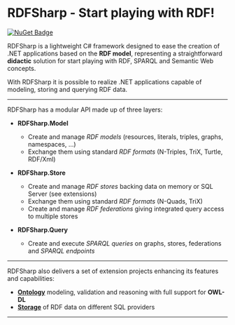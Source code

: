 # RDFSharp - Start playing with RDF!
[![NuGet Badge](https://buildstats.info/nuget/RDFSharp)](https://www.nuget.org/packages/RDFSharp)

RDFSharp is a lightweight C# framework designed to ease the creation of .NET applications based on the <b>RDF model</b>, representing a straightforward <b>didactic</b> solution for start playing with RDF, SPARQL and Semantic Web concepts. 

With RDFSharp it is possible to realize .NET applications capable of modeling, storing and querying RDF data.
<hr>
RDFSharp has a modular API made up of three layers: 

<ul>
    <li><b>RDFSharp.Model</b></li> 
    <ul>
        <li>Create and manage <i>RDF models</i> (resources, literals, triples, graphs, namespaces, ...)</li>
        <li>Exchange them using standard <i>RDF formats</i> (N-Triples, TriX, Turtle, RDF/Xml)</li>
    </ul>
</ul>
<ul>
    <li><b>RDFSharp.Store</b></li> 
    <ul>
        <li>Create and manage <i>RDF stores</i> backing data on memory or SQL Server (see extensions)</li>
        <li>Exchange them using standard <i>RDF formats</i> (N-Quads, TriX)</li>
        <li>Create and manage <i>RDF federations</i> giving integrated query access to multiple stores</li>
    </ul>
</ul>
<ul>
    <li><b>RDFSharp.Query</b></li> 
    <ul>
        <li>Create and execute <i>SPARQL queries</i> on graphs, stores, federations and <i>SPARQL endpoints</i></li>
    </ul>
</ul>
<hr>
RDFSharp also delivers a set of extension projects enhancing its features and capabilities:

<ul>
    <li><b><a href="https://github.com/mdesalvo/RDFSharp.Semantics">Ontology</a></b> modeling, validation and reasoning with full support for <b>OWL-DL</b></li>  
    <li><b><a href="https://github.com/mdesalvo/RDFSharp.Stores">Storage</a></b> of RDF data on different SQL providers</li>
</ul>
<hr>
